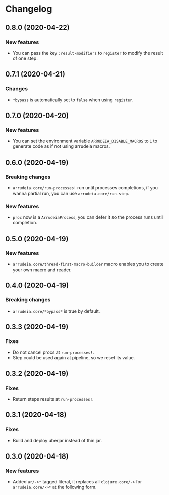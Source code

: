 # Changelog

## 0.8.0 (2020-04-22)

### New features

* You can pass the key `:result-modifiers` to `register` to modify the
result of one step.

## 0.7.1 (2020-04-21)

### Changes

* `*bypass` is automatically set to `false` when using `register`.

## 0.7.0 (2020-04-20)

### New features

* You can set the environment variable `ARRUDEIA_DISABLE_MACROS` to `1` to
generate code as if not using arrudeia macros.

## 0.6.0 (2020-04-19)

### Breaking changes

* `arrudeia.core/run-processes!` run until processes completions, if you wanna
partial run, you can use `arrudeia.core/run-step`.

### New features

* `proc` now is a `ArrudeiaProcess`, you can defer it so the process runs until
completion.

## 0.5.0 (2020-04-19)

### New features

* `arrudeia.core/thread-first-macro-builder` macro enables you to create your own
macro and reader.

## 0.4.0 (2020-04-19)

### Breaking changes

* `arrudeia.core/*bypass*` is true by default.

## 0.3.3 (2020-04-19)

### Fixes

* Do not cancel procs at `run-processes!`.
* Step could be used again at pipeline, so we reset its value.

## 0.3.2 (2020-04-19)

### Fixes

* Return steps results at `run-processes!`.

## 0.3.1 (2020-04-18)

### Fixes

* Build and deploy uberjar instead of thin jar.

## 0.3.0 (2020-04-18)

### New features

* Added `ar/->*` tagged literal, it replaces all `clojure.core/->` for
`arrudeia.core/->*` at the following form.

